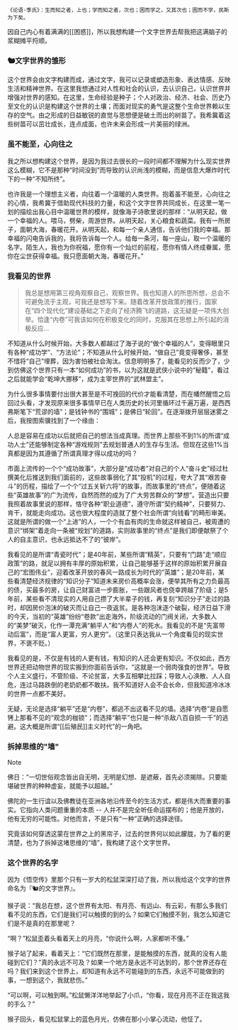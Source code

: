 	《论语·季氏》：生而知之者，上也；学而知之者，次也；困而学之，又其次也；困而不学，民斯为下矣。

因自己内心有着满满的[[困惑]]，所以我想构建一个文字世界去帮我把这满脑子的浆糊摊平捋顺。
### 🐿️文字世界的雏形
这个世界会由文字构建而成，通过文字，我可以记录或塑造形象、表达情感、反映生活和精神世界。在这里我想通过对人性和社会的认识，去认识自己，认识世界并增强对世界的感知。在这里，生命经验是种子；个人对政治、经济、社会、历史乃至文化的认识是构建这个世界的土壤；而面对现实的勇气是这整个生命世界赖以生存的空气。由之形成的日益敏锐的直觉与思想便是破土而出的树苗了。我希冀着这些树苗可以茁壮成长，连点成面，也许未来会形成一片美丽的绿洲。

### 虽不能至，心向往之
我之所以想构建这个世界，是因为我过去很长的一段时间都不理解为什么现实世界这么模糊，它不是那种“时间没到”而导致的认识尚浅的模糊，而是信息大爆炸时代下的一种“不知所终”。

也许我是一个理想主义者，向往着一个温暖的人类世界。抱着虽不能至，心向往之的心情，我希冀于借助现代科技的力量，和这个文字世界共同成长，在这里一笔一划的描绘出我心目中温暖世界的模样，就像海子诗歌里说的那样：“从明天起，做一个幸福的人。喂马，劈柴，周游世界。从明天起，关心粮食和蔬菜。我有一所房子，面朝大海，春暖花开。从明天起，和每一个亲人通信，告诉他们我的幸福。那幸福的闪电告诉我的，我将告诉每一个人。给毎一条河，每一座山，取一个温暖的名字。陌生人，我也为你祝福，愿你有一个灿烂的前程，愿你有情人终成眷属，愿你在尘世获得幸福。我只愿面朝大海，春暖花开。”

### 我看见的世界

> 我总是想用第三视角观察自己，观察世界。我也知道人的所思所想，总会不可避免流于主观，可我还是想写下来。随着改革开放政策的推行，国家在“四个现代化”建设基础之下走向了经济腾飞的道路，这无疑是一项伟大创举。恰逢“内卷”可我该如何在积极变化的同时，克服其在思想上所引起的消极反应...

不知道从什么时候开始，大多数人都越过了海子说的“做个幸福的人”，变得眼里只有各种“成功学”、“方法论”；不知道从什么时候开始，“做自己”竟变得奢侈，甚至不惜将“自己”埋葬，因为害怕被社会淘汰。信息明明多了，能看见的反而少了，少到仿佛这个世界只有一本“如何成功”的书，以为这就是武侠小说中的“秘籍”，看过之后就能学会“乾坤大挪移”，成为主宰世界的“武林盟主”。

为什么很多事情要付出很大甚至是不可挽回的代价才能看清楚，而在幡然醒悟之后回过头看，才发现原来很多事情早已在人类历史的长河里循环过千遍万遍，是西西弗斯笔下“荒谬的墙”；是钱钟书的“围城”；是佛日“轮回”。在逐渐拨开层层迷雾之后，我按图索骥找到了一个缘由：

人总是容易在成功以后就把自己的想法当成真理。而世界上那些不到1%的所谓“成功人士”还能够制定各种“游戏规则”去规划普通人的生存与生活。但现在这些1%当真都是因为其遵循了所谓真理才得以成功的吗？

市面上流传的一个个“成功故事”，大部分是“成功者”对自己的个人“奋斗史”经过杜撰美化后推送到我们面前的，这些故事弱化了其“投机”的过程，夸大了其“艰苦奋斗”的历程，描绘了一个个“过五关斩六将”的故事，而故事里的“终点”，便随着这些“英雄故事”的广为流传，自然而然的成为了广大劳苦群众的“梦想”。营造出只要我照着故事里说的那样，恪守各种“职业道德”，遵守所谓“契约精神”，只要努力、肯干，就能走向成功。这也很大程度的造就了整个社会所谓“向钱看”的畸形审美。这就是所谓的做一个“上进”的人，一个个有血有肉的生命就这样被自己，被周遭的意识“绑架”着走向一条被“规划”的道路，实则故事里的“终点”是我们即便献祭了个人的自主意识，也永远抵达不了的“彼岸”。

我看见的是所谓“青瓷时代”；是40年前，某些所谓“精英”，只要有“门路”走“顺应政策”的路，就足以拥有丰厚的原始积累，让自己能够基于这样的原始积累开展自己的“宏图伟业”，迎着改革开放的春风一路成长为时代的“英雄”；是20年前，某些看清楚经济规律的“知识分子”知道未来房价高概率会涨，便举其所有之力负最高的债，买最多的房，让自己财富进一步膨胀，一些跟风者也侥幸跨越了阶级；是5年前，某些看不清现实的人用自己攒了大半辈子的钱，再复刻“知识分子”走过的路时，却因房价泡沫的破灭而让自己一夜返贫。是各种泡沫逐个破裂，经济日益下滑的今天，当初的“英雄”纷纷“卷款”出走海外，阶级流动的门阀关闭，大多数人的“美梦”破灭，化作一潭充满“躺平人”和“内卷人”的死水。我看见的不是“先富带动后富”，而是“富人更富，穷人更穷”。（这里只表达我从一个角度看见的现实世界，不褒不贬。）

我看见的是，不仅是有钱的人更有钱，有知识的人还会更有知识。不仅如此，西方世界还把动物世界的现实搬到你面前告诉你，“这就是一个弱肉强食的世界”。导致个人主义盛行，不管阶级、不论贫富，大多互相攀比拉踩；导致人心涣散、人人自危，连过马路跌倒的老奶奶都不敢扶。我不知道好人会不会长命，但我知道冷冰冰的世界一点都不美好。

无疑，无论是选择“躺平”还是“内卷”，都逃不出这看不见的墙。选择“内卷”是自愿铐上那看不见的“观念的枷锁”；而选择“躺平”也只是一种“杀敌八百自损一千”的逃避。这大概是所谓“[[后殖民]]主义时代”的一角吧。

###  拆掉思维的"墙"
> [!NOTE]
> 佛日：“一切世俗观念皆出自无明，无明是幻想、是遮蔽，首先必须揭除。只要能堪破世界的种种虚妄，就能予以超越。”

佛陀的一生行谊以及佛教徒在亚洲各地沿传至今的生活方式，都是伟大而重要的事实。它指向人类问题重重的本质 -- 人并不是完全听任命运摆布的；他是开放的，他有无穷的可能性。对他而言，不是只有“一种”正确的选择途径。

究竟该如何穿透这蒙在世界之上的黑帘子，过去的世界何以如此朦胧，为了看的更清楚，也为了拆掉这堵思维的“墙”，我构建了这个文字世界。

### 这个世界的名字

因为《悟空传》里那个只有一岁大的松鼠深深打动了我，所以我给这个文字的世界命名为『🐿️的文字世界』。

猴子说：“我总在想，这个世界有太阳、有月亮、有远山、有云彩，有那么多我们看不见的东西，它们是我们可以触摸的到的么？如果它们触摸不到，我怎么知道它们是不是真的在那里呢？

“啊？”松鼠歪着头看着天上的月亮，“你说什么啊，人家都听不懂。”

猴子站了起来，看着天上：“它们既然在那里，是能触摸的东西，就真的没有人能碰到它们？”真的永远不可及？如果一个地方是永远不可达到的，那个世界还存在吗？我们来到这个世界上，却知道有永远不可能碰到的东西，永远不可能做到的事，一想到这个，我就悲伤。”

“可以啊，可以触到啊。”松鼠懒洋洋地举起了小爪，“你看，现在月亮不正在我这我的手么？”

猴子回头，看见松鼠掌上的蓝色月光，仿佛在那小小掌心流动，他怔了。